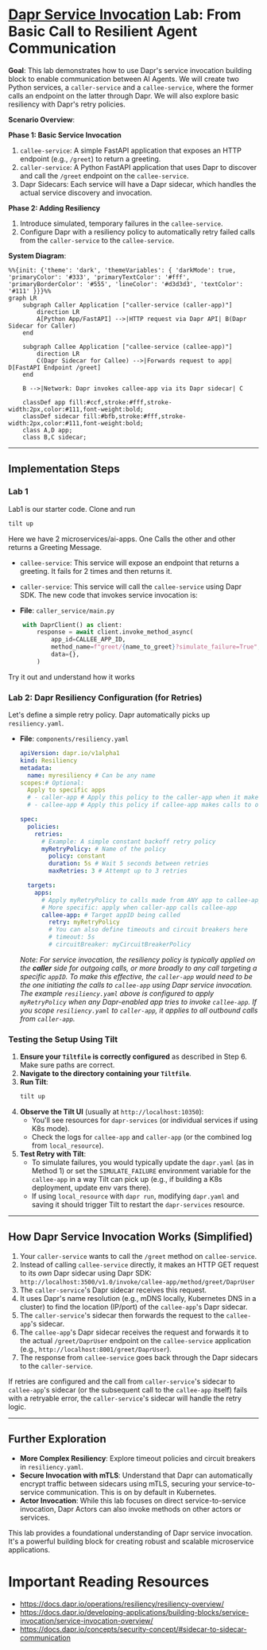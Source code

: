 # [Dapr Service Invocation](https://docs.dapr.io/developing-applications/building-blocks/service-invocation/service-invocation-overview/) Lab: From Basic Call to Resilient Agent Communication

**Goal**: This lab demonstrates how to use Dapr\'s service invocation building block to enable communication between AI Agents. We will create two Python services, a `caller-service` and a `callee-service`, where the former calls an endpoint on the latter through Dapr. We will also explore basic resiliency with Dapr\'s retry policies.


**Scenario Overview**:

**Phase 1: Basic Service Invocation**
1.  `callee-service`: A simple FastAPI application that exposes an HTTP endpoint (e.g., `/greet`) to return a greeting.
2.  `caller-service`: A Python FastAPI application that uses Dapr to discover and call the `/greet` endpoint on the `callee-service`.
3.  Dapr Sidecars: Each service will have a Dapr sidecar, which handles the actual service discovery and invocation.

**Phase 2: Adding Resiliency**
1.  Introduce simulated, temporary failures in the `callee-service`.
2.  Configure Dapr with a resiliency policy to automatically retry failed calls from the `caller-service` to the `callee-service`.

**System Diagram**:

```mermaid
%%{init: {'theme': 'dark', 'themeVariables': { 'darkMode': true, 'primaryColor': '#333', 'primaryTextColor': '#fff', 'primaryBorderColor': '#555', 'lineColor': '#d3d3d3', 'textColor': '#111' }}}%%
graph LR
    subgraph Caller Application ["caller-service (caller-app)"]
        direction LR
        A[Python App/FastAPI] -->|HTTP request via Dapr API| B(Dapr Sidecar for Caller)
    end

    subgraph Callee Application ["callee-service (callee-app)"]
        direction LR
        C(Dapr Sidecar for Callee) -->|Forwards request to app| D[FastAPI Endpoint /greet]
    end

    B -->|Network: Dapr invokes callee-app via its Dapr sidecar| C

    classDef app fill:#ccf,stroke:#fff,stroke-width:2px,color:#111,font-weight:bold;
    classDef sidecar fill:#bfb,stroke:#fff,stroke-width:2px,color:#111,font-weight:bold;
    class A,D app;
    class B,C sidecar;
```
---

## Implementation Steps

### Lab 1

Lab1 is our starter code. Clone and run
```bash
tilt up
```

Here we have 2 microservices/ai-apps. One Calls the other and other returns a Greeting Message.

- `callee-service`: This service will expose an endpoint that returns a greeting. It fails for 2 times and then returns it.

- `caller-service`: This service will call the `callee-service` using Dapr SDK. The new code that invokes service invocation is:

- **File**: `caller_service/main.py`

```python
    with DaprClient() as client:
        response = await client.invoke_method_async(
            app_id=CALLEE_APP_ID,
            method_name=f"greet/{name_to_greet}?simulate_failure=True",
            data={},
        )
```

Try it out and understand how it works

### Lab 2: Dapr Resiliency Configuration (for Retries)

Let\'s define a simple retry policy. Dapr automatically picks up `resiliency.yaml`.

- **File**: `components/resiliency.yaml`

  ```yaml
  apiVersion: dapr.io/v1alpha1
  kind: Resiliency
  metadata:
    name: myresiliency # Can be any name
  scopes:# Optional:
    Apply to specific apps
    # - caller-app # Apply this policy to the caller-app when it makes outbound calls
    # - callee-app # Apply this policy if callee-app makes calls to other services

  spec:
    policies:
      retries:
        # Example: A simple constant backoff retry policy
        myRetryPolicy: # Name of the policy
          policy: constant
          duration: 5s # Wait 5 seconds between retries
          maxRetries: 3 # Attempt up to 3 retries

    targets:
      apps:
        # Apply myRetryPolicy to calls made from ANY app to callee-app
        # More specific: apply when caller-app calls callee-app
        callee-app: # Target appID being called
          retry: myRetryPolicy
          # You can also define timeouts and circuit breakers here
          # timeout: 5s
          # circuitBreaker: myCircuitBreakerPolicy
  ```

  _Note: For service invocation, the resiliency policy is typically applied on the **caller** side for outgoing calls, or more broadly to any call targeting a specific `appID`._
  *To make this effective, the `caller-app` would need to be the one initiating the calls to `callee-app` using Dapr service invocation. The example `resiliency.yaml` above is configured to apply `myRetryPolicy` when *any* Dapr-enabled app tries to invoke `callee-app`.*
  *If you scope `resiliency.yaml` to `caller-app`, it applies to *all* outbound calls from `caller-app`.*

### Testing the Setup Using Tilt

1.  **Ensure your `Tiltfile` is correctly configured** as described in Step 6. Make sure paths are correct.
2.  **Navigate to the directory containing your `Tiltfile`**.
3.  **Run Tilt**:
    ```bash
    tilt up
    ```
4.  **Observe the Tilt UI** (usually at `http://localhost:10350`):
    - You\'ll see resources for `dapr-services` (or individual services if using K8s mode).
    - Check the logs for `callee-app` and `caller-app` (or the combined log from `local_resource`).
5.  **Test Retry with Tilt**:
    - To simulate failures, you would typically update the `dapr.yaml` (as in Method 1) or set the `SIMULATE_FAILURE` environment variable for the `callee-app` in a way Tilt can pick up (e.g., if building a K8s deployment, update env vars there).
    - If using `local_resource` with `dapr run`, modifying `dapr.yaml` and saving it should trigger Tilt to restart the `dapr-services` resource.

---

## How Dapr Service Invocation Works (Simplified)

1.  Your `caller-service` wants to call the `/greet` method on `callee-service`.
2.  Instead of calling `callee-service` directly, it makes an HTTP GET request to its _own_ Dapr sidecar using Dapr SDK:
    `http://localhost:3500/v1.0/invoke/callee-app/method/greet/DaprUser`
3.  The `caller-service`'s Dapr sidecar receives this request.
4.  It uses Dapr's name resolution (e.g., mDNS locally, Kubernetes DNS in a cluster) to find the location (IP/port) of the `callee-app`'s Dapr sidecar.
5.  The `caller-service`'s sidecar then forwards the request to the `callee-app`'s sidecar.
6.  The `callee-app`'s Dapr sidecar receives the request and forwards it to the actual `/greet/DaprUser` endpoint on the `callee-service` application (e.g., `http://localhost:8001/greet/DaprUser`).
7.  The response from `callee-service` goes back through the Dapr sidecars to the `caller-service`.

If retries are configured and the call from `caller-service`'s sidecar to `callee-app`'s sidecar (or the subsequent call to the `callee-app` itself) fails with a retryable error, the `caller-service`'s sidecar will handle the retry logic.

---

## Further Exploration

- **More Complex Resiliency**: Explore timeout policies and circuit breakers in `resiliency.yaml`.
- **Secure Invocation with mTLS**: Understand that Dapr can automatically encrypt traffic between sidecars using mTLS, securing your service-to-service communication. This is on by default in Kubernetes.
- **Actor Invocation**: While this lab focuses on direct service-to-service invocation, Dapr Actors can also invoke methods on other actors or services.

This lab provides a foundational understanding of Dapr service invocation. It\'s a powerful building block for creating robust and scalable microservice applications.

# Important Reading Resources
- https://docs.dapr.io/operations/resiliency/resiliency-overview/
- https://docs.dapr.io/developing-applications/building-blocks/service-invocation/service-invocation-overview/
- https://docs.dapr.io/concepts/security-concept/#sidecar-to-sidecar-communication